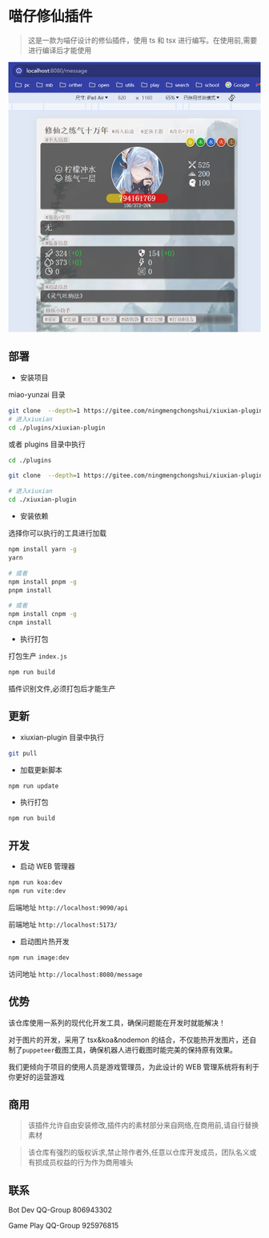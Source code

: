 # 喵仔修仙插件

> 这是一款为喵仔设计的修仙插件，使用 ts 和 tsx 进行编写。在使用前,需要进行编译后才能使用

![热开发工具效果](./resources/demo/purple.jpg)

## 部署

- 安装项目

miao-yunzai 目录

```sh
git clone  --depth=1 https://gitee.com/ningmengchongshui/xiuxian-plugin.git ./plugins/xiuxian-plugin
# 进入xiuxian
cd ./plugins/xiuxian-plugin
```

或者 plugins 目录中执行

```sh
cd ./plugins
```

```sh
git clone  --depth=1 https://gitee.com/ningmengchongshui/xiuxian-plugin.git
```

```sh
# 进入xiuxian
cd ./xiuxian-plugin
```

- 安装依赖

选择你可以执行的工具进行加载

```sh
npm install yarn -g
yarn
```

```sh
# 或者
npm install pnpm -g
pnpm install
```

```sh
# 或者
npm install cnpm -g
cnpm install
```

- 执行打包

打包生产 `index.js`

```sh
npm run build
```

插件识别文件,必须打包后才能生产

## 更新

- xiuxian-plugin 目录中执行

```sh
git pull
```

- 加载更新脚本

```sh
npm run update
```

- 执行打包

```sh
npm run build
```

## 开发

- 启动 WEB 管理器

```sh
npm run koa:dev
npm run vite:dev
```

后端地址 `http://localhost:9090/api`

前端地址 `http://localhost:5173/`

- 启动图片热开发

```sh
npm run image:dev
```

访问地址 `http://localhost:8080/message`

## 优势

该仓库使用一系列的现代化开发工具，确保问题能在开发时就能解决！

对于图片的开发，采用了 tsx&koa&nodemon 的结合，不仅能热开发图片，还自制了`puppeteer`截图工具，确保机器人进行截图时能完美的保持原有效果。

我们更倾向于项目的使用人员是游戏管理员，为此设计的 WEB 管理系统将有利于你更好的运营游戏

## 商用

> 该插件允许自由安装修改,插件内的素材部分来自网络,在商用前,请自行替换素材

> 该仓库有强烈的版权诉求,禁止除作者外,任意以仓库开发成员，团队名义或有损成员权益的行为作为商用噱头

## 联系

Bot Dev QQ-Group 806943302

Game Play QQ-Group 925976815
